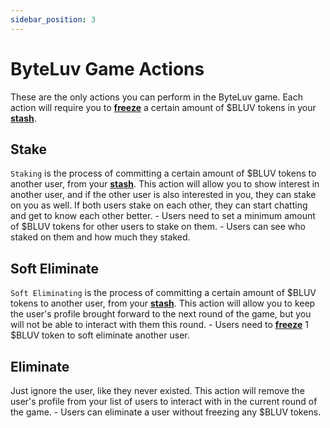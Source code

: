 ```yaml
---
sidebar_position: 3
---
```


# ByteLuv Game Actions

These are the only actions you can perform in the ByteLuv game. Each action will require you to **[freeze](./terminologies-of-byteluv#freeze)** a certain amount of \$BLUV tokens in your **[stash](./terminologies-of-byteluv#stash)**.

## Stake

`Staking` is the process of committing a certain amount of \$BLUV tokens to another user, from your **[stash](./terminologies-of-byteluv#stash)**. This action will allow you to show interest in another user, and if the other user is also interested in you, they can stake on you as well. If both users stake on each other, they can start chatting and get to know each other better.
    - Users need to set a minimum amount of \$BLUV tokens for other users to stake on them.
    - Users can see who staked on them and how much they staked.

## Soft Eliminate

`Soft Eliminating` is the process of committing a certain amount of \$BLUV tokens to another user, from your **[stash](./terminologies-of-byteluv#stash)**. This action will allow you to keep the user's profile brought forward to the next round of the game, but you will not be able to interact with them this round.
    - Users need to **[freeze](./terminologies-of-byteluv#freeze)** 1 \$BLUV token to soft eliminate another user.

## Eliminate

Just ignore the user, like they never existed. This action will remove the user's profile from your list of users to interact with in the current round of the game.
    - Users can eliminate a user without freezing any \$BLUV tokens.